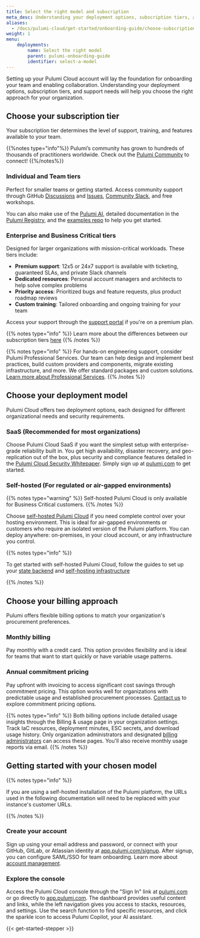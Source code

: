 ```yaml
---
title: Select the right model and subscription
meta_desc: Understanding your deployment options, subscription tiers, and support needs to help you choose the right approach for your organization.
aliases:
  - /docs/pulumi-cloud/get-started/onboarding-guide/choose-subscription/
weight: 1
menu:
    deployments:
        name: Select the right model
        parent: pulumi-onboarding-guide
        identifier: select-a-model
---
```


Setting up your Pulumi Cloud account will lay the foundation for onboarding your team and enabling collaboration. Understanding your deployment options, subscription tiers, and support needs will help you choose the right approach for your organization.

## Choose your subscription tier

Your subscription tier determines the level of support, training, and features available to your team.

{{%notes type="info"%}}
Pulumi’s community has grown to hundreds of thousands of practitioners worldwide. Check out the [Pulumi Community](https://www.pulumi.com/community/) to connect!
{{%/notes%}}

### Individual and Team tiers

Perfect for smaller teams or getting started. Access community support through GitHub [Discussions](https://github.com/pulumi/pulumi/discussions) and [Issues](https://github.com/pulumi/pulumi/issues), [Community Slack](https://slack.pulumi.com), and free workshops.

You can also make use of the [Pulumi AI](https://www.pulumi.com/ai), detailed documentation in the [Pulumi Registry](https://www.pulumi.com/registry/), and the [examples repo](https://github.com/pulumi/examples) to help you get started.

### Enterprise and Business Critical tiers

Designed for larger organizations with mission-critical workloads. These tiers include:

- **Premium support**: 12x5 or 24x7 support is available with ticketing, guaranteed SLAs, and private Slack channels
- **Dedicated resources**: Personal account managers and architects to help solve complex problems
- **Priority access**: Prioritized bugs and feature requests, plus product roadmap reviews
- **Custom training**: Tailored onboarding and ongoing training for your team

Access your support through the [support portal](https://support.pulumi.com/hc/en-us) if you're on a premium plan.

{{% notes type="info" %}}
Learn more about the differences between our subscription tiers [here](https://www.pulumi.com/pricing/)
{{% /notes %}}

{{% notes type="info" %}}
For hands-on engineering support, consider Pulumi Professional Services. Our team can help design and implement best practices, build custom providers and components, migrate existing infrastructure, and more. We offer standard packages and custom solutions. [Learn more about Professional Services](https://www.pulumi.com/proserv/).
{{% /notes %}}

## Choose your deployment model

Pulumi Cloud offers two deployment options, each designed for different organizational needs and security requirements.

### SaaS (Recommended for most organizations)

Choose Pulumi Cloud SaaS if you want the simplest setup with enterprise-grade reliability built in. You get high availability, disaster recovery, and geo-replication out of the box, plus security and compliance features detailed in the [Pulumi Cloud Security Whitepaper](https://www.pulumi.com/security/pulumi-cloud-security-whitepaper.pdf). Simply sign up at [pulumi.com](http://pulumi.com) to get started.

### Self-hosted (For regulated or air-gapped environments)

{{% notes type="warning" %}}
Self-hosted Pulumi Cloud is only available for Business Critical customers.
{{% /notes %}}

Choose [self-hosted Pulumi Cloud](https://www.pulumi.com/product/self-hosted/) if you need complete control over your hosting environment. This is ideal for air-gapped environments or customers who require an isolated version of the Pulumi platform. You can deploy anywhere: on-premises, in your cloud account, or any infrastructure you control.

{{% notes type="info" %}}

To get started with self-hosted Pulumi Cloud, follow the guides to set up your [state backend](https://www.pulumi.com/docs/iac/concepts/state-and-backends/#logging-into-the-aws-s3-backend) and [self-hosting infrastructure](https://www.pulumi.com/docs/administration/self-hosting/)

{{% /notes %}}

## Choose your billing approach

Pulumi offers flexible billing options to match your organization's procurement preferences.

### Monthly billing

Pay monthly with a credit card. This option provides flexibility and is ideal for teams that want to start quickly or have variable usage patterns.

### Annual commitment pricing

Pay upfront with invoicing to access significant cost savings through commitment pricing. This option works well for organizations with predictable usage and established procurement processes. [Contact us](https://www.pulumi.com/contact/) to explore commitment pricing options.

{{% notes type="info" %}}
Both billing options include detailed usage insights through the Billing & usage page in your organization settings. Track IaC resources, deployment minutes, ESC secrets, and download usage history. Only organization administrators and designated [billing administrators](https://www.pulumi.com/docs/pulumi-cloud/access-management/billing-managers/) can access these pages. You'll also receive monthly usage reports via email.
{{% /notes %}}

## Getting started with your chosen model

{{% notes type="info" %}}

If you are using a self-hosted installation of the Pulumi platform, the URLs used in the following documentation will need to be replaced with your instance's customer URLs.

{{% /notes %}}

### Create your account

Sign up using your email address and password, or connect with your GitHub, GitLab, or Atlassian identity at [app.pulumi.com/signup](http://app.pulumi.com/signup). After signup, you can configure SAML/SSO for team onboarding. Learn more about [account management](https://www.pulumi.com/docs/administration/organizations-teams/teams/).

### Explore the console

Access the Pulumi Cloud console through the "Sign In" link at [pulumi.com](http://pulumi.com) or go directly to [app.pulumi.com](http://app.pulumi.com). The dashboard provides useful content and links, while the left navigation gives you access to stacks, resources, and settings. Use the search function to find specific resources, and click the sparkle icon to access Pulumi Copilot, your AI assistant.

{{< get-started-stepper >}}
